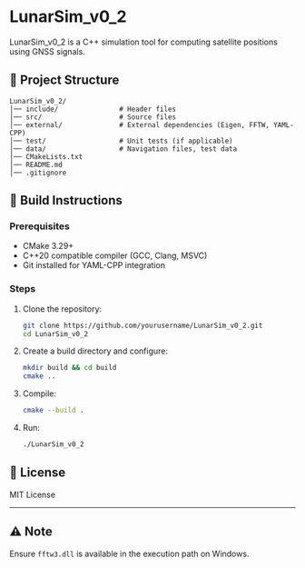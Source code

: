 # LunarSim_v0_2

LunarSim_v0_2 is a C++ simulation tool for computing satellite positions using GNSS signals.

## 📂 Project Structure
```
LunarSim_v0_2/
│── include/               # Header files
│── src/                   # Source files
│── external/              # External dependencies (Eigen, FFTW, YAML-CPP)
│── test/                  # Unit tests (if applicable)
│── data/                  # Navigation files, test data
│── CMakeLists.txt
│── README.md
│── .gitignore
```
## 🚀 Build Instructions

### Prerequisites
- CMake 3.29+
- C++20 compatible compiler (GCC, Clang, MSVC)
- Git installed for YAML-CPP integration

### Steps
1. Clone the repository:
   ```sh
   git clone https://github.com/yourusername/LunarSim_v0_2.git
   cd LunarSim_v0_2
   ```
2. Create a build directory and configure:
   ```sh
   mkdir build && cd build
   cmake ..
   ```
3. Compile:
   ```sh
   cmake --build .
   ```
4. Run:
   ```sh
   ./LunarSim_v0_2
   ```

## 📜 License
MIT License

---

## ⚠️ Note
Ensure `fftw3.dll` is available in the execution path on Windows.
